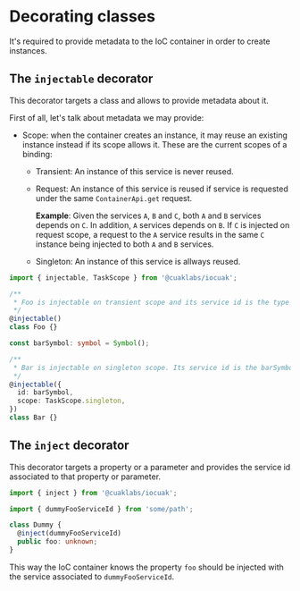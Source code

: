# Decorating classes

It's required to provide metadata to the IoC container in order to create instances.

## The `injectable` decorator

This decorator targets a class and allows to provide metadata about it.

First of all, let's talk about metadata we may provide:

- Scope: when the container creates an instance, it may reuse an existing instance instead if its scope allows it. These are the current scopes of a binding:
  - Transient: An instance of this service is never reused.
  - Request: An instance of this service is reused if service is requested under the same `ContainerApi.get` request.

    **Example**: Given the services `A`, `B` and `C`, both `A` and `B` services depends on `C`. In addition, `A` services depends on `B`. If `C` is injected on request scope, a request to the `A` service results in the same `C` instance being injected to both `A` and `B` services.

  - Singleton: An instance of this service is allways reused.

```ts
import { injectable, TaskScope } from '@cuaklabs/iocuak';

/**
 * Foo is injectable on transient scope and its service id is the type Foo itself
 */
@injectable()
class Foo {}

const barSymbol: symbol = Symbol();

/** 
 * Bar is injectable on singleton scope. Its service id is the barSymbol symbol
 */
@injectable({
  id: barSymbol,
  scope: TaskScope.singleton,
})
class Bar {}

```

## The `inject` decorator

This decorator targets a property or a parameter and provides the service id associated to that property or parameter.

```ts
import { inject } from '@cuaklabs/iocuak';

import { dummyFooServiceId } from 'some/path';

class Dummy {
  @inject(dummyFooServiceId)
  public foo: unknown;
}

```

This way the IoC container knows the property `foo` should be injected with the service associated to `dummyFooServiceId`.
